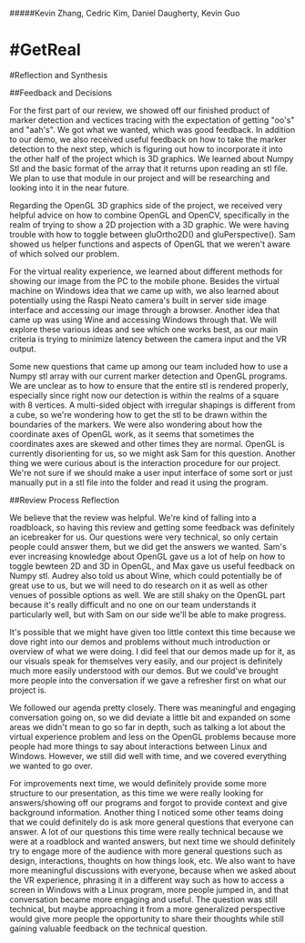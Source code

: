 #####Kevin Zhang, Cedric Kim, Daniel Daugherty, Kevin Guo

# #GetReal

#Reflection and Synthesis

##Feedback and Decisions

For the first part of our review, we showed off our finished product of marker detection and vectices tracing with the expectation of getting "oo's" and "aah's". We got what we wanted, which was good feedback. In addition to our demo, we also received useful feedback on how to take the marker detection to the next step, which is figuring out how to incorporate it into the other half of the project which is 3D graphics. We learned about Numpy Stl and the basic format of the array that it returns upon reading an stl file. We plan to use that module in our project and will be researching and looking into it in the near future.

Regarding the OpenGL 3D graphics side of the project, we received very helpful advice on how to combine OpenGL and OpenCV, specifically in the realm of trying to show a 2D projection with a 3D graphic. We were having trouble with how to toggle between gluOrtho2D() and gluPerspective(). Sam showed us helper functions and aspects of OpenGL that we weren't aware of which solved our problem. 

For the virtual reality experience, we learned about different methods for showing our image from the PC to the mobile phone. Besides the virtual machine on Windows idea that we came up with, we also learned about potentially using the Raspi Neato camera's built in server side image interface and accessing our image through a browser. Another idea that came up was using Wine and accessing Windows through that. We will explore these various ideas and see which one works best, as our main criteria is trying to minimize latency between the camera input and the VR output.

Some new questions that came up among our team included how to use a Numpy stl array with our current marker detection and OpenGL programs. We are unclear as to how to ensure that the entire stl is rendered properly, especially since right now our detection is within the realms of a square with 8 vertices. A multi-sided object with irregular shapings is different from a cube, so we're wondering how to get the stl to be drawn within the boundaries of the markers. We were also wondering about how the coordinate axes of OpenGL work, as it seems that sometimes the coordinates axes are skewed and other times they are normal. OpenGL is currently disorienting for us, so we might ask Sam for this question. Another thing we were curious about is the interaction procedure for our project. We're not sure if we should make a user input interface of some sort or just manually put in a stl file into the folder and read it using the program. 

##Review Process Reflection

We believe that the review was helpful. We're kind of falling into a roadbloack, so having this review and getting some feedback was definitely an icebreaker for us. Our questions were very technical, so only certain people could answer them, but we did get the answers we wanted. Sam's ever increasing knowledge about OpenGL gave us a lot of help on how to toggle bewteen 2D and 3D in OpenGL, and Max gave us useful feedback on Numpy stl. Audrey also told us about Wine, which could potentially be of great use to us, but we will need to do research on it as well as other venues of possible options as well. We are still shaky on the OpenGL part because it's really difficult and no one on our team understands it particularly well, but with Sam on our side we'll be able to make progress.

It's possible that we might have given too little context this time because we dove right into our demos and problems without much introduction or overview of what we were doing. I did feel that our demos made up for it, as our visuals speak for themselves very easily, and our project is definitely much more easily understood with our demos. But we could've brought more people into the conversation if we gave a refresher first on what our project is.

We followed our agenda pretty closely. There was meaningful and engaging conversation going on, so we did deviate a little bit and expanded on some areas we didn't mean to go so far in depth, such as talking a lot about the virtual experience problem and less on the OpenGL problems because more people had more things to say about interactions between Linux and Windows. However, we still did well with time, and we covered everything we wanted to go over.

For improvements next time, we would definitely provide some more structure to our presentation, as this time we were really looking for answers/showing off our programs and forgot to provide context and give background information. Another thing I noticed some other teams doing that we could definitely do is ask more general questions that everyone can answer. A lot of our questions this time were really technical because we were at a roadblock and wanted answers, but next time we should definitely try to engage more of the audience with more general questions such as design, interactions, thoughts on how things look, etc. We also want to have more meaningful discussions with everyone, because when we asked about the VR experience, phrasing it in a different way such as how to access a screen in Windows with a Linux program, more people jumped in, and that conversation became more engaging and useful. The question was still technical, but maybe approaching it from a more generalized perspective would give more people the opportunity to share their thoughts while still gaining valuable feedback on the technical question.